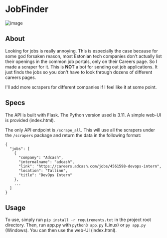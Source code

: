 # JobFinder

![image](https://github.com/karl-k-m/JobFinderApi/assets/74490726/2139f71e-ed00-4420-9ce6-2150faffe6bf)


## About
Looking for jobs is really annoying. This is especially the case because for some god forsaken reason, most Estonian tech companies don't actually list their openings in the common job portals, only on their Careers page. So I made a scraper for it.
This is **NOT** a bot for sending out job applications. It just finds the jobs so you don't have to look through dozens of different careers pages.

I'll add more scrapers for different companies if I feel like it at some point.

## Specs
The API is built with Flask. The Python version used is 3.11. A simple web-UI is provided (index.html). 

The only API endpoint is `/scrape_all`. This will use all the scrapers under the `/scrapers` package and return the data in the following format:
```
{
  "jobs": [
    {
      "company": "Adcash",
      "internalname": "adcash",
      "link": "https://careers.adcash.com/jobs/4561598-devops-intern",
      "location": "Tallinn",
      "title": "DevOps Intern"
    },
    ...
  ]
}
```

## Usage
To use, simply run `pip install -r requirements.txt` in the project root directory. Then, run app.py with `python3 app.py` (Linux) or `py app.py` (Windows). You can then use the web-UI (index.html).
